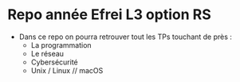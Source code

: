 # Repo année Efrei L3 option RS

- Dans ce repo on pourra retrouver tout les TPs touchant de près :
  - La programmation
  - Le réseau
  - Cybersécurité
  - Unix / Linux // macOS
